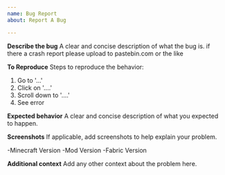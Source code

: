 ```yaml
---
name: Bug Report
about: Report A Bug

---
```


**Describe the bug**
A clear and concise description of what the bug is. if there a crash report please upload to pastebin.com or the like 

**To Reproduce**
Steps to reproduce the behavior:
1. Go to '...'
2. Click on '....'
3. Scroll down to '....'
4. See error

**Expected behavior**
A clear and concise description of what you expected to happen.

**Screenshots**
If applicable, add screenshots to help explain your problem.

-Minecraft Version
-Mod Version 
-Fabric Version



**Additional context**
Add any other context about the problem here.
